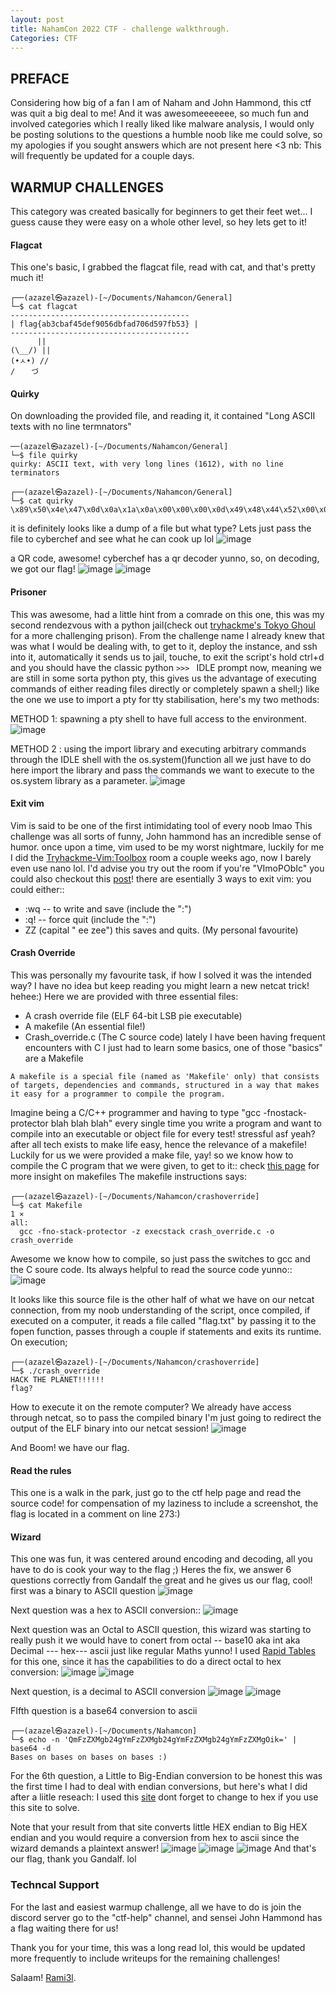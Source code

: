 ```yaml
---
layout: post
title: NahamCon 2022 CTF - challenge walkthrough.
Categories: CTF
---
```



## PREFACE
  Considering how big of a fan I am of Naham and John Hammond, this ctf was quit a big deal to me! And it was awesomeeeeeee, so much fun and involved categories which I really liked like malware analysis, I would only be posting solutions to the questions a humble noob like me could solve, so my apologies if you sought answers which are not present here <3
 nb: This will frequently be updated for a couple days.
 
## WARMUP CHALLENGES
  This category was created basically for beginners to get their feet wet... I guess cause they were easy on a whole other level, so hey lets get to it!
  
#### Flagcat
  This one's basic, I grabbed the flagcat file, read with cat, and that's pretty much it!
  ```
  ┌──(azazel㉿azazel)-[~/Documents/Nahamcon/General]
└─$ cat flagcat 
 ---------------------------------------- 
| flag{ab3cbaf45def9056dbfad706d597fb53} |
 ----------------------------------------
        ||
 (\__/) ||
 (•ㅅ•) //
 / 　 づ

  ```
  
#### Quirky
  On downloading the provided file, and reading it, it contained "Long ASCII texts with no line termnators" 
  ```
  ──(azazel㉿azazel)-[~/Documents/Nahamcon/General]
└─$ file quirky                                     
quirky: ASCII text, with very long lines (1612), with no line terminators
                                                                                                                                                                                                                                              
┌──(azazel㉿azazel)-[~/Documents/Nahamcon/General]
└─$ cat quirky                                      
\x89\x50\x4e\x47\x0d\x0a\x1a\x0a\x00\x00\x00\x0d\x49\x48\x44\x52\x00\x00\x00\x6f\x00\x00\x00\x6f\x01\x03\x00\x00\x00\xd8\x0b\x0c\x23\x00\x00\x00\x06\x50\x4c\x54\x45\x00\x00\x00\xff\xff\xff\xa5\xd9\x9f\xdd\x00\x00\x00\x02\x74\x52\x4e\x53\xff\xff\xc8\xb5\xdf\xc7\x00\x00\x00\x09\x70\x48\x59\x73\x00\x00\x0b\x12\x00\x00\x0b\x12\x01\xd2\xdd\x7e\xfc\x00\x00\x01\x25\x49\x44\x41\x54\x38\x8d\xd5\xd4\x31\x8e\xc3\x20\x10\x05\xd0\xb1\x5c\xd0\x25\x17\x40\x9a\x6b\xd0\x71\x25\xfb\x02\xb6\xf7\x02\xce\x95\xe8\xb8\x06\x92\x2f\x40\x3a\x0a\x94\xd9\x8f\x23\x45\xbb\xc5\x66\x68\x52\x2c\xa2\xe0\x21\x21\xcf\x0c\x83\x49\x7e\x0d\xfa\x1f\xcc\x44\x8b\xaf\x6b\xb0\x44\xac\xf2\x2e\x75\x72\xe3\x66\xea\x2a\x1d\x0c\x76\xc1\xe7\x82\x9d\x4c\x17\x27\x97\xc8\xd4\x4e\xae\x91\xd6\x62\xbb\x28\x75\x8e\xf5\x1a\xed\x2b\xc8\x37\x44\xbe\x73\xb4\x98\xaf\xf4\xdf\xf0\x1c\xf6\x5a\x7e\x16\xf6\x4f\x66\xb2\x64\x78\xf3\xc7\xee\x3a\xe8\x0f\xac\x25\x10\x39\x56\x79\x2f\x74\x71\xe3\x57\x94\x87\x11\x9d\xf1\xd8\x5b\x6c\x34\x79\x9d\x0f\x8f\xb3\xb2\xfb\x73\x53\xa5\x3b\x36\x33\xa2\xf8\x73\x60\x95\x52\xea\x10\xd3\xc5\xf0\x7e\x46\xf5\x9e\x77\x19\x6f\x6d\x4a\x76\x3a\x25\xa0\x49\xda\x05\xdd\x22\xab\x44\xbe\x38\x28\x25\xcd\xa5\x83\x92\x86\x82\x90\x0e\x14\x53\x67\x44\x1f\xd6\x39\xa0\xfe\xac\xb3\x9d\x95\xdd\x10\x19\x51\x89\x91\x3d\x21\xa4\xec\x58\x25\x3a\x76\xf2\x69\x68\xaf\x4c\x54\xe2\x2d\x2c\x1e\x95\xe4\xec\x59\x27\xae\x52\xd0\xb4\x34\x3c\xf3\x55\x89\x85\xf0\xc3\x71\x17\x0b\xdf\x42\x22\x27\x3a\xf1\x7e\xd1\x2d\x68\xaa\xa2\xb3\xe5\xdb\x3a\x56\xb2\xd1\xf9\xb9\x5f\xee\xa7\xf8\x0d\x69\xf5\x37\x77\x6e\xf8\x09\x97\x00\x00\x00\x00\x49\x45\x4e\x44\xae\x42\x60\x82  
  ```
 it is definitely looks like a dump of a file but what type?
 Lets just pass the file to cyberchef and see what he can cook up lol
  ![image](/assets/img/posts/Nahamcon/quirky1.png)
  
a QR code, awesome! cyberchef has a qr decoder yunno, so, on decoding, we got our flag!
  ![image](/assets/img/postsNahamcon/quirky2.png)
  ![image](/assets/img/postsNahamcon/quirky3)
   
#### Prisoner
  This was awesome, had a little hint from a comrade on this one, this was my second rendezvous with a python jail(check out [tryhackme's Tokyo Ghoul](https://www.tryhackme.com/room/tokyoghoul666) for a more challenging prison).
  From the challenge name I already knew that was what I would be dealing with, to get to it, deploy the instance, and ssh into it, automatically it sends us to jail, touche, to exit the script's hold ctrl+d and you should have the classic python ```>>> ``` IDLE prompt now, meaning we are still in some sorta python pty, this gives us the advantage of executing commands of either reading files directly or completely spawn a shell;) like the one we use to import a pty for tty stabilisation, here's my two methods:
  
  METHOD 1: spawning a pty shell to have full access to the environment.
  ![image](/assets/img/posts/Nahamcon/prisoner1.png)
  
  METHOD 2 : using the import library and executing arbitrary commands through the IDLE shell with the os.system()function
  all we just have to do here import the library and pass the commands we want to execute to the os.system library as a parameter.
  ![image](/assets/img/posts/Nahamcon/prisoner2.png)
  
 #### Exit vim
  Vim is said to be one of the first intimidating tool of every noob lmao This challenge was all sorts of funny, John hammond has an incredible sense of humor. once upon a time, vim used to be my worst nightmare, luckily for me I did the [Tryhackme-Vim:Toolbox](https://www.tryhackme.com/room/toolboxvim) room a couple weeks ago, now I barely even use nano lol. I'd advise you try out the room if you're "VImoPObIc" you could also checkout this [post](https://github.com/tayfun27/toolboxvim-writeup/blob/master/toolboxvim-writeup.md)!
there are esentially 3 ways to exit vim: you could either:: 
- :wq -- to write and save  (include the ":")
- :q! -- force quit     (include the ":")
- ZZ (capital " ee zee") this saves and quits. (My personal favourite)
 
 #### Crash Override
  This was personally my favourite task, if how I solved it was the intended way? I have no idea but keep reading you might learn a new netcat trick! hehee:)
  Here we are provided with three essential files: 
  - A crash override file (ELF 64-bit LSB pie executable)
  - A makefile (An essential file!)
  - Crash_override.c (The C source code)
    lately I have been having frequent encounters with C I just had to learn some basics, one of those "basics" are a Makefile
   
   ```A makefile is a special file (named as 'Makefile' only) that consists of targets, dependencies and commands, structured in a way that makes it easy for a programmer to compile the program.```
  
  Imagine being a C/C++ programmer and having to type "gcc -fnostack-protector blah blah blah" every single time you write a program and want to compile into an executable or object file for every test! stressful asf yeah? after all tech exists to make life easy, hence the relevance of a makefile!
  Luckily for us we were provided a make file, yay! so we know how to compile the C program that we were given, to get to it::
  check [this page](https://linoxide.com/learn-linux-makefiles/) for more insight on makefiles
  The makefile instructions says:
  ```
┌──(azazel㉿azazel)-[~/Documents/Nahamcon/crashoverride]
└─$ cat Makefile                                                                                                  1 ⨯
all: 
	gcc -fno-stack-protector -z execstack crash_override.c -o crash_override
  ```
  Awesome we know how to compile, so just pass the switches to gcc and the C soure code.
  Its always helpful to read the source code yunno::
  ![image](/assets/img/posts/Nahamcon/crashoverride1.png)
  
It looks like this source file is the other half of what we have on our netcat connection, from my noob understanding of the script, once compiled, if executed on a computer, it reads a file called "flag.txt" by passing it to the fopen function, passes through a couple if statements and exits its runtime.
On execution;
```
┌──(azazel㉿azazel)-[~/Documents/Nahamcon/crashoverride]
└─$ ./crash_override 
HACK THE PLANET!!!!!!
flag?
```
How to execute it on the remote computer? We already have access through netcat, so to pass the compiled binary I'm just going to redirect the output of the ELF binary into our netcat session!
  ![image](/assets/img/posts/Nahamcon/crashoverride2.png)  
  
And Boom! we have our flag.  
 
#### Read the rules
  This one is a walk in the park, just go to the ctf help page and read the source code!
  for compensation of my laziness to include a screenshot, the flag is located in a comment on line 273:)

#### Wizard
  This one was fun, it was centered around encoding and decoding, all you have to do is cook your way to the flag ;) 
Heres the fix, we answer 6 questions correctly from Gandalf the great and he gives us our flag, cool!
first was a binary to ASCII question
![image](/assets/img/posts/Nahamcon/cook1.png)

Next question was a hex to ASCII conversion::
![image](/assets/img/posts/Nahamcon/cook2.png)

Next question was an Octal to ASCII question, this wizard was starting to really push it
we would have to conert from octal -- base10 aka int aka Decimal --- hex--- ascii just like regular Maths yunno!
I used [Rapid Tables](https://www.rapidtables.com/convert/number/hex-to-ascii.html) for this one, since it has the capabilities to do a direct octal to hex conversion:
![image](/assets/img/posts/Nahamcon/cook3.1.png)
  ![image](/assets/img/posts/Nahamcon/cook3.2.png)

Next question, is a decimal to ASCII conversion
![image](/assets/img/posts/Nahamcon/cook4.1.png)
  ![image](/assets/img/posts/Nahamcon/cook4.2.png)

FIfth question is a base64 conversion to ascii
```
┌──(azazel㉿azazel)-[~/Documents/Nahamcon]
└─$ echo -n 'QmFzZXMgb24gYmFzZXMgb24gYmFzZXMgb24gYmFzZXMgOik=' | base64 -d
Bases on bases on bases on bases :)                                                                                                                      

```
For the 6th question, a Little to Big-Endian conversion
to be honest this was the first time I had to deal with endian conversions, but here's what I did after a liitle reseach:
I used this [site](https://blockchain-academy.hs-mittweida.de/litte-big-endian-converter/) dont forget to change to hex if you use this site to solve.

Note that your result from that site converts little HEX endian to Big HEX endian and you would require a conversion from hex to ascii since the wizard demands a plaintext answer!
![image](/assets/img/posts/Nahamcon/cook6.png)
  ![image](/assets/img/posts/Nahamcon/cook6.2.png)
    ![image](/assets/img/posts/Nahamcon/wizard.png)
  And that's our flag, thank you Gandalf. lol
  
  ### Techncal Support
   For the last and easiest warmup challenge, all we have to do is join the discord server go to the "ctf-help" channel, and sensei John Hammond has a flag waiting there for us!
   
   
  Thank you for your time, this was a long read lol, this would be updated more frequently to include writeups for the remaining challenges!
  
  Salaam! [Rami3l](https://www.linkedin.com/in/daniel-johnson-9a39aa215/).
  
  
